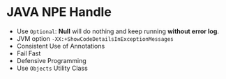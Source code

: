 # JAVA NPE Handle

- Use `Optional`: **Null** will do nothing and keep running **without error log**.
- JVM option `-XX:+ShowCodeDetailsInExceptionMessages`
- Consistent Use of Annotations
- Fail Fast
- Defensive Programming
- Use `Objects` Utility Class
